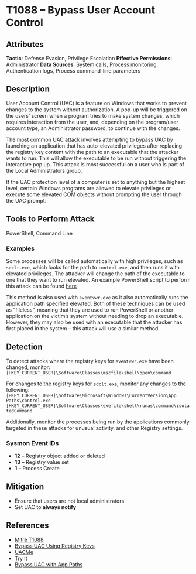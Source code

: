 ﻿
# T1088 – Bypass User Account Control

## Attributes

**Tactic**: Defense Evasion, Privilege Escalation
**Effective Permissions**: Administrator
**Data Sources**: System calls, Process monitoring, Authentication logs, Process command-line parameters

## Description

User Account Control (UAC) is a feature on Windows that works to prevent changes to the system without authorization. A pop-up will be triggered on the users’ screen when a program tries to make system changes, which requires interaction from the user, and, depending on the program/user account type, an Administrator password, to continue with the changes.

The most common UAC attack involves attempting to bypass UAC by launching an application that has auto-elevated privileges after replacing the registry key content with the path to an executable that the attacker wants to run. This will allow the executable to be run without triggering the interactive pop up. This attack is most successful on a user who is part of the Local Administrators group.

If the UAC protection level of a computer is set to anything but the highest level, certain Windows programs are allowed to elevate privileges or execute some elevated COM objects without prompting the user through the UAC prompt. 

## Tools to Perform Attack

PowerShell, Command Line

### Examples

Some processes will be called automatically with high privileges, such as `sdclt.exe`, which looks for the path to `control.exe`, and then runs it with elevated privileges. The attacker will change the path of the executable to one that they want to run elevated. An example PowerShell script to perform this attack can be found [here](https://raw.githubusercontent.com/enigma0x3/Misc-PowerShell-Stuff/master/Invoke-AppPathBypass.ps1)

This method is also used with `eventvwr.exe` as it also automatically runs the application path specified elevated. Both of these techniques can be used as “fileless”, meaning that they are used to run PowerShell or another application on the victim’s system without needing to drop an executable. However, they may also be used with an executable that the attacker has first placed in the system – this attack will use a similar method.

## Detection

To detect attacks where the registry keys for `eventvwr.exe` have been changed, monitor: `[HKEY_CURRENT_USER]\Software\Classes\mscfile\shell\open\command`

For changes to the registry keys for `sdclt.exe`, monitor any changes to the following:
`[HKEY_CURRENT_USER]\Software\Microsoft\Windows\CurrentVersion\App Paths\control.exe` `[HKEY_CURRENT_USER]\Software\Classes\exefile\shell\runas\command\isolatedCommand`

Additionally, monitor the processes being run by the applications commonly targeted in these attacks for unusual activity, and other Registry settings.

### Sysmon Event IDs

- **12** – Registry object added or deleted
- **13** – Registry value set
- **1** – Process Create

## Mitigation

- Ensure that users are not local administrators
- Set UAC to **always notify**
 
## References

- [Mitre T1088](https://attack.mitre.org/techniques/T1088/)
- [Bypass UAC Using Registry Keys](https://attackiq.com/blog/2018/05/14/bypassing-uac-using-registry-keys/)
- [UACMe](https://github.com/hfiref0x/UACME)
- [Try It](http://blog.sevagas.com/?Yet-another-sdclt-UAC-bypass)
- [Bypass UAC with App Paths]( https://enigma0x3.net/2017/03/14/bypassing-uac-using-app-paths/)
